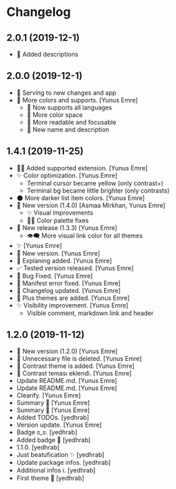 Changelog
=========

2.0.1 (2019-12-1)
------------
- 📑 Added descriptions

2.0.0 (2019-12-1)
------------
- 🚙 Serving to new changes and app
- 🚀 More colors and supports. [Yunus Emre]
  * 🤝 Now supports all languages
  * 🎨 More color space
  * 👀 More readable and focusable
  * 🎉 New name and description


1.4.1 (2019-11-25)
------------------
- 🤝🏿 Added supported extension. [Yunus Emre]
- ✨ Color optimization. [Yunus Emre]
  - Terminal cursor became yellow (only contrast+)
  - Terminal bg became little brighter (only contrasts)
- 🌑 More darker list item colors. [Yunus Emre]
- 🚀 New version (1.4.0) [Asmaa Mirkhan, Yunus Emre]
  - ✨ Visual improvements
  - 👨‍🔧 Color palette fixes
- 🚀 New release (1.3.3) [Yunus Emre]
  - 👁‍🗨 More visual link color for all themes
- ✨ [Yunus Emre]
- 🚀 New version. [Yunus Emre]
- 📑 Explaning added. [Yunus Emre]
- ✅ Tested version released. [Yunus Emre]
- 🐞 Bug Fixed. [Yunus Emre]
- 🐞 Manifest error fixed. [Yunus Emre]
- 📑 Changelog updated. [Yunus Emre]
- 🚀 Plus themes are added. [Yunus Emre]
- ✨ Visibility improvement. [Yunus Emre]
  - Visible comment, markdown link and header

1.2.0 (2019-11-12)
------------------
- 🚀 New version (1.2.0) [Yunus Emre]
- 🧹 Unnecessary file is deleted. [Yunus Emre]
- 🚀 Contrast theme is added. [Yunus Emre]
- 🚀 Contrast teması eklendi. [Yunus Emre]
- Update README.md. [Yunus Emre]
- Update README.md. [Yunus Emre]
- Clearify. [Yunus Emre]
- Summary 🕺 [Yunus Emre]
- Summary 🕺 [Yunus Emre]
- Added TODOs. [yedhrab]
- Version update. [Yunus Emre]
- Badge ಠ_ಠ. [yedhrab]
- Added badge 💫 [yedhrab]
- 1.1.0. [yedhrab]
- Just beatufication ✨ [yedhrab]
- Update package infos. [yedhrab]
- Additional infos ℹ. [yedhrab]
- First theme 🎉 [yedhrab]
